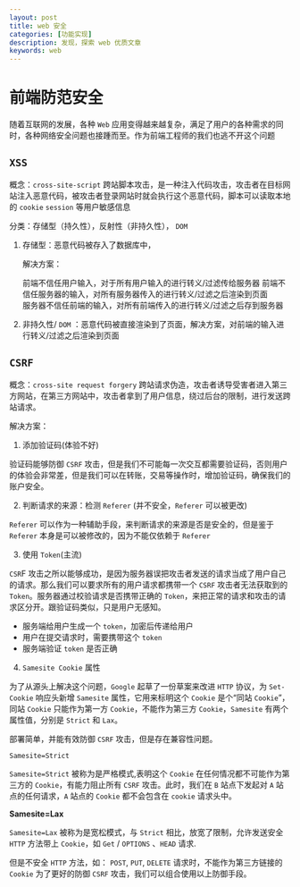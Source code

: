 ```yaml
---
layout: post
title: web 安全
categories: [功能实现]
description: 发现，探索 web 优质文章
keywords: web
---
```


# 前端防范安全

随着互联网的发展，各种 `Web` 应用变得越来越复杂，满足了用户的各种需求的同时，各种网络安全问题也接踵而至。作为前端工程师的我们也逃不开这个问题

## `XSS`

概念：`cross-site-script` 跨站脚本攻击，是一种注入代码攻击，攻击者在目标网站注入恶意代码，被攻击者登录网站时就会执行这个恶意代码，脚本可以读取本地的 `cookie` `session` 等用户敏感信息

分类：存储型（持久性），反射性（非持久性）， `DOM`

1. 存储型：恶意代码被存入了数据库中，

   解决方案：

   前端不信任用户输入，对于所有用户输入的进行转义/过滤传给服务器
   前端不信任服务器的输入，对所有服务器传入的进行转义/过滤之后渲染到页面  
   服务器不信任前端的输入，对所有前端传入的进行转义/过滤之后存到服务器

2. 非持久性/ `DOM` ：恶意代码被直接渲染到了页面，解决方案，对前端的输入进行转义/过滤之后渲染到页面

## `CSRF`

概念：`cross-site request forgery` 跨站请求伪造，攻击者诱导受害者进入第三方网站，在第三方网站中，攻击者拿到了用户信息，绕过后台的限制，进行发送跨站请求。

解决方案：

1. 添加验证码(体验不好)

验证码能够防御 `CSRF` 攻击，但是我们不可能每一次交互都需要验证码，否则用户的体验会非常差，但是我们可以在转账，交易等操作时，增加验证码，确保我们的账户安全。

2. 判断请求的来源：检测 `Referer` (并不安全，`Referer` 可以被更改)

`Referer` 可以作为一种辅助手段，来判断请求的来源是否是安全的，但是鉴于 `Referer` 本身是可以被修改的，因为不能仅依赖于 `Referer`

3. 使用 `Token`(主流)

`CSR`F 攻击之所以能够成功，是因为服务器误把攻击者发送的请求当成了用户自己的请求。那么我们可以要求所有的用户请求都携带一个 `CSRF` 攻击者无法获取到的 `Token`。服务器通过校验请求是否携带正确的 `Token`，来把正常的请求和攻击的请求区分开。跟验证码类似，只是用户无感知。

- 服务端给用户生成一个 `token`，加密后传递给用户
- 用户在提交请求时，需要携带这个 `token`
- 服务端验证 `token` 是否正确

4. `Samesite Cookie` 属性

为了从源头上解决这个问题，`Google` 起草了一份草案来改进 `HTTP` 协议，为 `Set-Cookie` 响应头新增 `Samesite` 属性，它用来标明这个 `Cookie` 是个“同站 `Cookie`”，同站 `Cookie` 只能作为第一方 `Cookie`，不能作为第三方 `Cookie`，`Samesite` 有两个属性值，分别是 `Strict` 和 `Lax`。

部署简单，并能有效防御 `CSRF` 攻击，但是存在兼容性问题。

`Samesite=Strict`

`Samesite=Strict` 被称为是严格模式,表明这个 `Cookie` 在任何情况都不可能作为第三方的 `Cookie`，有能力阻止所有 `CSRF` 攻击。此时，我们在 `B` 站点下发起对 `A` 站点的任何请求，`A` 站点的 `Cookie` 都不会包含在 `cookie` 请求头中。

**Samesite=Lax**

`Samesite=Lax` 被称为是宽松模式，与 `Strict` 相比，放宽了限制，允许发送安全 `HTTP` 方法带上 `Cookie`，如 `Get` / `OPTIONS` 、`HEAD` 请求.

但是不安全 `HTTP` 方法，如： `POST`, `PUT`, `DELETE` 请求时，不能作为第三方链接的 `Cookie`
为了更好的防御 `CSRF` 攻击，我们可以组合使用以上防御手段。
